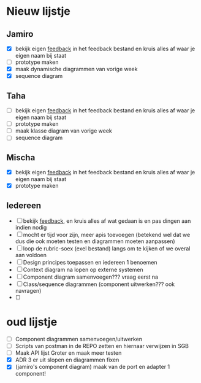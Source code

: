 # Nieuw lijstje
## Jamiro
- [x] bekijk eigen [feedback](./feedback/feedback-week2.md) in het feedback bestand en kruis alles af waar je eigen naam bij staat
- [ ] prototype maken
- [x] maak dynamische diagrammen van vorige week
- [x] sequence diagram
## Taha
- [ ] bekijk eigen [feedback](./feedback/feedback-week2.md) in het feedback bestand en kruis alles af waar je eigen naam bij staat
- [ ] prototype maken
- [ ] maak klasse diagram van vorige week
- [ ] sequence diagram

## Mischa
- [x] bekijk eigen [feedback](./feedback/feedback-week2.md) in het feedback bestand en kruis alles af waar je eigen naam bij staat
- [x] prototype maken
## Iedereen
- [ ] bekijk [feedback](./feedback/feedback-week2.md), en kruis alles af wat gedaan is en pas dingen aan indien nodig
- [ ] mocht er tijd voor zijn, meer apis toevoegen (betekend wel dat we dus die ook moeten testen en diagrammen moeten aanpassen)
- [ ] loop de rubric-soex (exel bestand) langs om te kijken of we overal aan voldoen
- [ ] Design principes toepassen en iedereen 1 benoemen
- [ ] Context diagram na lopen op externe systemen
- [ ] Component diagram samenvoegen??? vraag eerst na
- [ ] Class/sequence diagrammen (component uitwerken??? ook navragen)
- [ ] 




# oud lijstje
- [ ] Component diagrammen samenvoegen/uitwerken
- [ ] Scripts van postman in de REPO zetten en hiernaar verwijzen in SGB
- [ ] Maak API lijst Groter en maak meer testen
- [x] ADR 3 er uit slopen en diagrammen fixen
- [x] (jamiro's component diagram) maak van de port en adapter 1 component!